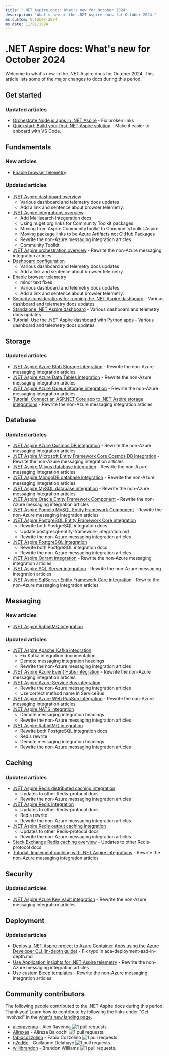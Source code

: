 ```yaml
---
title: ".NET Aspire docs: What's new for October 2024"
description: "What's new in the .NET Aspire docs for October 2024."
ms.custom: October-2024
ms.date: 11/01/2024
---
```


# .NET Aspire docs: What's new for October 2024

Welcome to what's new in the .NET Aspire docs for October 2024. This article lists some of the major changes to docs during this period.

## Get started

### Updated articles

- [Orchestrate Node.js apps in .NET Aspire](../get-started/build-aspire-apps-with-nodejs.md) - Fix broken links
- [Quickstart: Build your first .NET Aspire solution](../get-started/build-your-first-aspire-app.md) - Make it easier to onboard with VS Code.

## Fundamentals

### New articles

- [Enable browser telemetry](../fundamentals/dashboard/enable-browser-telemetry.md)

### Updated articles

- [.NET Aspire dashboard overview](../fundamentals/dashboard/overview.md)
  - Various dashboard and telemetry docs updates
  - Add a link and sentence about browser telemetry.
- [.NET Aspire integrations overview](../fundamentals/integrations-overview.md)
  - Add Meilisearch integeration docs
  - Using nuget.org links for Community Toolkit packages
  - Moving from Aspire.CommunityToolkit to CommunityToolkit.Aspire
  - Moving package links to be Azure Artifacts not GitHub Packages
  - Rewrite the non-Azure messaging integration articles
  - Community Toolkit
- [.NET Aspire orchestration overview](../fundamentals/app-host-overview.md) - Rewrite the non-Azure messaging integration articles
- [Dashboard configuration](../fundamentals/dashboard/configuration.md)
  - Various dashboard and telemetry docs updates
  - Add a link and sentence about browser telemetry.
- [Enable browser telemetry](../fundamentals/dashboard/enable-browser-telemetry.md)
  - minor text fixes
  - Various dashboard and telemetry docs updates
  - Add a link and sentence about browser telemetry.
- [Security considerations for running the .NET Aspire dashboard](../fundamentals/dashboard/security-considerations.md) - Various dashboard and telemetry docs updates
- [Standalone .NET Aspire dashboard](../fundamentals/dashboard/standalone.md) - Various dashboard and telemetry docs updates
- [Tutorial: Use the .NET Aspire dashboard with Python apps](../fundamentals/dashboard/standalone-for-python.md) - Various dashboard and telemetry docs updates

## Storage

### Updated articles

- [.NET Aspire Azure Blob Storage integration](../storage/azure-storage-blobs-integration.md) - Rewrite the non-Azure messaging integration articles
- [.NET Aspire Azure Data Tables integration](../storage/azure-storage-tables-integration.md) - Rewrite the non-Azure messaging integration articles
- [.NET Aspire Azure Queue Storage integration](../storage/azure-storage-queues-integration.md) - Rewrite the non-Azure messaging integration articles
- [Tutorial: Connect an ASP.NET Core app to .NET Aspire storage integrations](../storage/azure-storage-integrations.md) - Rewrite the non-Azure messaging integration articles

## Database

### Updated articles

- [.NET Aspire Azure Cosmos DB integration](../database/azure-cosmos-db-integration.md) - Rewrite the non-Azure messaging integration articles
- [.NET Aspire Microsoft Entity Framework Core Cosmos DB integration](../database/azure-cosmos-db-entity-framework-integration.md) - Rewrite the non-Azure messaging integration articles
- [.NET Aspire Milvus database integration](../database/milvus-integration.md) - Rewrite the non-Azure messaging integration articles
- [.NET Aspire MongoDB database integration](../database/mongodb-integration.md) - Rewrite the non-Azure messaging integration articles
- [.NET Aspire MySQL database integration](../database/mysql-integration.md) - Rewrite the non-Azure messaging integration articles
- [.NET Aspire Oracle Entity Framework Component](../database/oracle-entity-framework-integration.md) - Rewrite the non-Azure messaging integration articles
- [.NET Aspire Pomelo MySQL Entity Framework Component](../database/mysql-entity-framework-integration.md) - Rewrite the non-Azure messaging integration articles
- [.NET Aspire PostgreSQL Entity Framework Core integration](../database/postgresql-entity-framework-integration.md)
  - Rewrite both PostgreSQL integration docs
  - Update postgresql-entity-framework-integration.md
  - Rewrite the non-Azure messaging integration articles
- [.NET Aspire PostgreSQL integration](../database/postgresql-integration.md)
  - Rewrite both PostgreSQL integration docs
  - Rewrite the non-Azure messaging integration articles
- [.NET Aspire Qdrant integration](../database/qdrant-integration.md) - Rewrite the non-Azure messaging integration articles
- [.NET Aspire SQL Server integration](../database/sql-server-integration.md) - Rewrite the non-Azure messaging integration articles
- [.NET Aspire SqlServer Entity Framework Core integration](../database/sql-server-entity-framework-integration.md) - Rewrite the non-Azure messaging integration articles

## Messaging

### New articles

- [.NET Aspire RabbitMQ integration](../messaging/rabbitmq-integration.md)

### Updated articles

- [.NET Aspire Apache Kafka integration](../messaging/kafka-integration.md)
  - Fix Kafka integration documentation
  - Demote messaging integration headings
  - Rewrite the non-Azure messaging integration articles
- [.NET Aspire Azure Event Hubs integration](../messaging/azure-event-hubs-integration.md) - Rewrite the non-Azure messaging integration articles
- [.NET Aspire Azure Service Bus integration](../messaging/azure-service-bus-integration.md)
  - Rewrite the non-Azure messaging integration articles
  - Use correct method name in ServiceBus
- [.NET Aspire Azure Web PubSub integration](../messaging/azure-web-pubsub-integration.md) - Rewrite the non-Azure messaging integration articles
- [.NET Aspire NATS integration](../messaging/nats-integration.md)
  - Demote messaging integration headings
  - Rewrite the non-Azure messaging integration articles
- [.NET Aspire RabbitMQ integration](../messaging/rabbitmq-integration.md)
  - Rewrite both PostgreSQL integration docs
  - Redis rewrite
  - Demote messaging integration headings
  - Rewrite the non-Azure messaging integration articles

## Caching

### Updated articles

- [.NET Aspire Redis distributed caching integration](../caching/stackexchange-redis-distributed-caching-integration.md)
  - Updates to other Redis-protocol docs
  - Rewrite the non-Azure messaging integration articles
- [.NET Aspire Redis integration](../caching/stackexchange-redis-integration.md)
  - Updates to other Redis-protocol docs
  - Redis rewrite
  - Rewrite the non-Azure messaging integration articles
- [.NET Aspire Redis output caching integration](../caching/stackexchange-redis-output-caching-integration.md)
  - Updates to other Redis-protocol docs
  - Rewrite the non-Azure messaging integration articles
- [Stack Exchange Redis caching overview](../caching/stackexchange-redis-caching-overview.md) - Updates to other Redis-protocol docs
- [Tutorial: Implement caching with .NET Aspire integrations](../caching/caching-integrations.md) - Rewrite the non-Azure messaging integration articles

## Security

### Updated articles

- [.NET Aspire Azure Key Vault integration](../security/azure-security-key-vault-integration.md) - Rewrite the non-Azure messaging integration articles

## Deployment

### Updated articles

- [Deploy a .NET Aspire project to Azure Container Apps using the Azure Developer CLI (in-depth guide)](../deployment/azure/aca-deployment-azd-in-depth.md) - Fix typo in aca-deployment-azd-in-depth.md
- [Use Application Insights for .NET Aspire telemetry](../deployment/azure/application-insights.md) - Rewrite the non-Azure messaging integration articles
- [Use custom Bicep templates](../deployment/azure/custom-bicep-templates.md) - Rewrite the non-Azure messaging integration articles

## Community contributors

The following people contributed to the .NET Aspire docs during this period. Thank you! Learn how to contribute by following the links under "Get involved" in the [what's new landing page](index.yml).

- [alexravenna](https://github.com/alexravenna) - Alex Ravenna ![1 pull requests.](https://img.shields.io/badge/Merged%20Pull%20Requests-1-green)
- [Alirexaa](https://github.com/Alirexaa) - Alireza Baloochi  ![1 pull requests.](https://img.shields.io/badge/Merged%20Pull%20Requests-1-green)
- [fabiocozzolino](https://github.com/fabiocozzolino) - Fabio Cozzolino ![1 pull requests.](https://img.shields.io/badge/Merged%20Pull%20Requests-1-green)
- [g7ed6e](https://github.com/g7ed6e) - Guillaume Delahaye ![1 pull requests.](https://img.shields.io/badge/Merged%20Pull%20Requests-1-green)
- [willibrandon](https://github.com/willibrandon) - Brandon Williams ![1 pull requests.](https://img.shields.io/badge/Merged%20Pull%20Requests-1-green)
